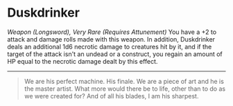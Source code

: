 # Duskdrinker

*Weapon (Longsword), Very Rare (Requires Attunement)*
You have a +2 to attack and damage rolls made with this weapon. In addition, Duskdrinker deals an additional 1d6 necrotic damage to creatures hit by it, and if the target of the attack isn't an undead or a construct, you regain an amount of HP equal to the necrotic damage dealt by this effect.

---
> We are his perfect machine. His finale. We are a piece of art and he is the master artist. What more would there be to life, other than to do as we were created for? And of all his blades, I am his sharpest.
